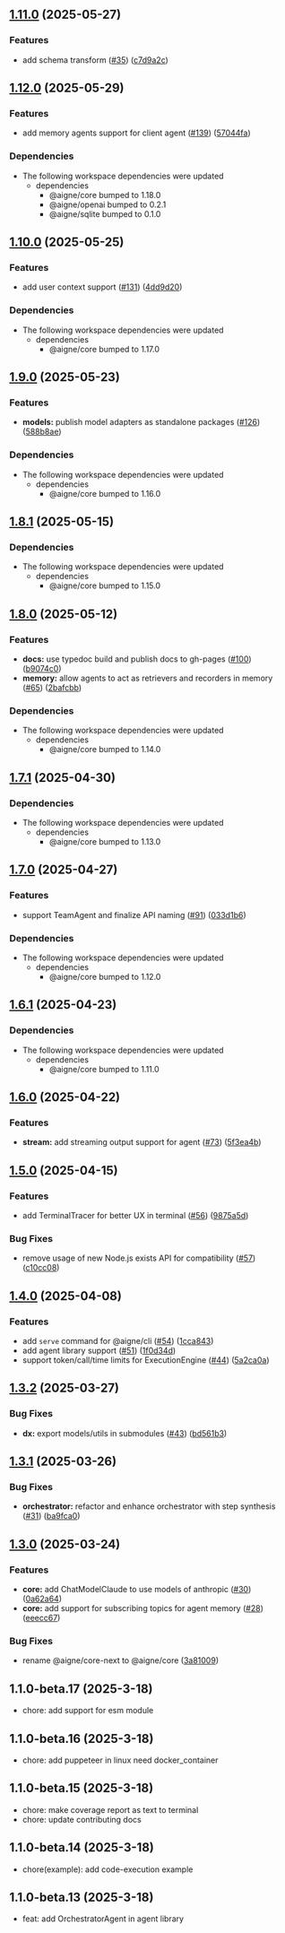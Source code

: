 ## [1.11.0](https://github.com/AIGNE-io/aigne-framework/compare/agent-library-v1.10.0...agent-library-v1.11.0) (2025-05-27)


### Features

* add schema transform ([#35](https://github.com/AIGNE-io/aigne-framework/issues/35)) ([c7d9a2c](https://github.com/AIGNE-io/aigne-framework/commit/c7d9a2c9fcab8d384d4198db5ff6ba4603846cdf))

## [1.12.0](https://github.com/AIGNE-io/aigne-framework/compare/agent-library-v1.11.0...agent-library-v1.12.0) (2025-05-29)


### Features

* add memory agents support for client agent ([#139](https://github.com/AIGNE-io/aigne-framework/issues/139)) ([57044fa](https://github.com/AIGNE-io/aigne-framework/commit/57044fa87b8abcba395cd05f941d6d312ab65764))


### Dependencies

* The following workspace dependencies were updated
  * dependencies
    * @aigne/core bumped to 1.18.0
    * @aigne/openai bumped to 0.2.1
    * @aigne/sqlite bumped to 0.1.0

## [1.10.0](https://github.com/AIGNE-io/aigne-framework/compare/agent-library-v1.9.0...agent-library-v1.10.0) (2025-05-25)


### Features

* add user context support ([#131](https://github.com/AIGNE-io/aigne-framework/issues/131)) ([4dd9d20](https://github.com/AIGNE-io/aigne-framework/commit/4dd9d20953f6ac33933723db56efd9b44bafeb02))


### Dependencies

* The following workspace dependencies were updated
  * dependencies
    * @aigne/core bumped to 1.17.0

## [1.9.0](https://github.com/AIGNE-io/aigne-framework/compare/agent-library-v1.8.1...agent-library-v1.9.0) (2025-05-23)


### Features

* **models:** publish model adapters as standalone packages ([#126](https://github.com/AIGNE-io/aigne-framework/issues/126)) ([588b8ae](https://github.com/AIGNE-io/aigne-framework/commit/588b8aea6abcee5fa87def1358bf51f84021c6ef))


### Dependencies

* The following workspace dependencies were updated
  * dependencies
    * @aigne/core bumped to 1.16.0

## [1.8.1](https://github.com/AIGNE-io/aigne-framework/compare/agent-library-v1.8.0...agent-library-v1.8.1) (2025-05-15)


### Dependencies

* The following workspace dependencies were updated
  * dependencies
    * @aigne/core bumped to 1.15.0

## [1.8.0](https://github.com/AIGNE-io/aigne-framework/compare/agent-library-v1.7.1...agent-library-v1.8.0) (2025-05-12)


### Features

* **docs:** use typedoc build and publish docs to gh-pages ([#100](https://github.com/AIGNE-io/aigne-framework/issues/100)) ([b9074c0](https://github.com/AIGNE-io/aigne-framework/commit/b9074c0148ea343ada92b5919a52b47537a1ad48))
* **memory:** allow agents to act as retrievers and recorders in memory ([#65](https://github.com/AIGNE-io/aigne-framework/issues/65)) ([2bafcbb](https://github.com/AIGNE-io/aigne-framework/commit/2bafcbb66a94fcf55dad8c21ede483eaf075c11d))


### Dependencies

* The following workspace dependencies were updated
  * dependencies
    * @aigne/core bumped to 1.14.0

## [1.7.1](https://github.com/AIGNE-io/aigne-framework/compare/agent-library-v1.7.0...agent-library-v1.7.1) (2025-04-30)


### Dependencies

* The following workspace dependencies were updated
  * dependencies
    * @aigne/core bumped to 1.13.0

## [1.7.0](https://github.com/AIGNE-io/aigne-framework/compare/agent-library-v1.6.1...agent-library-v1.7.0) (2025-04-27)


### Features

* support TeamAgent and finalize API naming ([#91](https://github.com/AIGNE-io/aigne-framework/issues/91)) ([033d1b6](https://github.com/AIGNE-io/aigne-framework/commit/033d1b6a7dc5460807476abb35a413ba89a2a664))


### Dependencies

* The following workspace dependencies were updated
  * dependencies
    * @aigne/core bumped to 1.12.0

## [1.6.1](https://github.com/AIGNE-io/aigne-framework/compare/agent-library-v1.6.0...agent-library-v1.6.1) (2025-04-23)


### Dependencies

* The following workspace dependencies were updated
  * dependencies
    * @aigne/core bumped to 1.11.0

## [1.6.0](https://github.com/AIGNE-io/aigne-framework/compare/agent-library-v1.5.0...agent-library-v1.6.0) (2025-04-22)


### Features

* **stream:** add streaming output support for agent ([#73](https://github.com/AIGNE-io/aigne-framework/issues/73)) ([5f3ea4b](https://github.com/AIGNE-io/aigne-framework/commit/5f3ea4bccda7c8c457d6e9518b3d6a8b254ec041))

## [1.5.0](https://github.com/AIGNE-io/aigne-framework/compare/agent-library-v1.4.0...agent-library-v1.5.0) (2025-04-15)


### Features

* add TerminalTracer for better UX in terminal ([#56](https://github.com/AIGNE-io/aigne-framework/issues/56)) ([9875a5d](https://github.com/AIGNE-io/aigne-framework/commit/9875a5d46abb55073340ffae841fed6bd6b83ff4))


### Bug Fixes

* remove usage of new Node.js exists API for compatibility ([#57](https://github.com/AIGNE-io/aigne-framework/issues/57)) ([c10cc08](https://github.com/AIGNE-io/aigne-framework/commit/c10cc086d8ecd0744f38cdb1367d4c8816b723b3))

## [1.4.0](https://github.com/AIGNE-io/aigne-framework/compare/agent-library-v1.3.2...agent-library-v1.4.0) (2025-04-08)


### Features

* add `serve` command for @aigne/cli ([#54](https://github.com/AIGNE-io/aigne-framework/issues/54)) ([1cca843](https://github.com/AIGNE-io/aigne-framework/commit/1cca843f1760abe832b6651108fa858130f47355))
* add agent library support ([#51](https://github.com/AIGNE-io/aigne-framework/issues/51)) ([1f0d34d](https://github.com/AIGNE-io/aigne-framework/commit/1f0d34ddda3154283a4bc958ddb9b68b4ac106b0))
* support token/call/time limits for ExecutionEngine ([#44](https://github.com/AIGNE-io/aigne-framework/issues/44)) ([5a2ca0a](https://github.com/AIGNE-io/aigne-framework/commit/5a2ca0a033267dd4765f574b53dca71e932e53d4))

## [1.3.2](https://github.com/AIGNE-io/aigne-framework/compare/agent-library-v1.3.1...agent-library-v1.3.2) (2025-03-27)


### Bug Fixes

* **dx:** export models/utils in submodules ([#43](https://github.com/AIGNE-io/aigne-framework/issues/43)) ([bd561b3](https://github.com/AIGNE-io/aigne-framework/commit/bd561b397de816f04c2d63d58538e81fba82fc7f))

## [1.3.1](https://github.com/AIGNE-io/aigne-framework/compare/agent-library-v1.3.0...agent-library-v1.3.1) (2025-03-26)


### Bug Fixes

* **orchestrator:** refactor and enhance orchestrator with step synthesis ([#31](https://github.com/AIGNE-io/aigne-framework/issues/31)) ([ba9fca0](https://github.com/AIGNE-io/aigne-framework/commit/ba9fca04fad71d49c8f4f52172b56668a94ea714))

## [1.3.0](https://github.com/AIGNE-io/aigne-framework/compare/agent-library-v1.2.0...agent-library-v1.3.0) (2025-03-24)


### Features

* **core:** add ChatModelClaude to use models of anthropic ([#30](https://github.com/AIGNE-io/aigne-framework/issues/30)) ([0a62a64](https://github.com/AIGNE-io/aigne-framework/commit/0a62a6499e3da723a4646e67952051708ce7de6a))
* **core:** add support for subscribing topics for agent memory ([#28](https://github.com/AIGNE-io/aigne-framework/issues/28)) ([eeecc67](https://github.com/AIGNE-io/aigne-framework/commit/eeecc67049a60ebcc4cdba0fbcd987b3d81f4af6))


### Bug Fixes

* rename @aigne/core-next to @aigne/core ([3a81009](https://github.com/AIGNE-io/aigne-framework/commit/3a8100962c81813217b687ae28e8de604419c622))

## 1.1.0-beta.17 (2025-3-18)

- chore: add support for esm module

## 1.1.0-beta.16 (2025-3-18)

- chore: add puppeteer in linux need docker_container

## 1.1.0-beta.15 (2025-3-18)

- chore: make coverage report as text to terminal
- chore: update contributing docs

## 1.1.0-beta.14 (2025-3-18)

- chore(example): add code-execution example

## 1.1.0-beta.13 (2025-3-18)

- feat: add OrchestratorAgent in agent library
